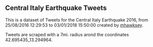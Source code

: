 ## Central Italy Earthquake Tweets

This is a dataset of Tweets for the Central Italy Earthquake 2016, from 25/08/2016 12:29:53 to 03/01/2018 15:50:00 created by [mhawksey](https://tags.hawksey.info/).

Tweets are scraped with a 7mi. radius arond the coordinates 42.695435_13.294964.